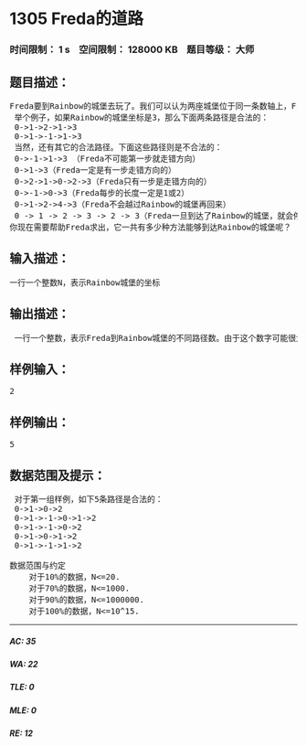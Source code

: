 # 1305 Freda的道路   
### 时间限制： 1 s&nbsp;&nbsp;&nbsp;&nbsp;空间限制： 128000 KB&nbsp;&nbsp;&nbsp;&nbsp;题目等级： 大师  
## 题目描述：  

<pre>
Freda要到Rainbow的城堡去玩了。我们可以认为两座城堡位于同一条数轴上，Freda的城堡坐标是0，Rainbow的城堡坐标是N。正常情况 下，Freda会朝着同一个方向（即Rainbow的城堡相对于Freda的城堡的方向）走若干步之后来到Rainbow的城堡，而且步长都为1或2。可 是，今天Freda在途中遇见了来自上海的小猫Resodo，惊奇之下，居然有一步走反了方向！不过，Freda并没有神智不清，它只有一步走反了方向， 而且这一步的步长也是1或2. 同时，Freda并不会路过Rainbow的城堡而不停下来。当然，Freda是在途中遇到Resodo的，所以它不会在 自己家门口就走错方向。  
 举个例子，如果Rainbow的城堡坐标是3，那么下面两条路径是合法的：  
 0->1->2->1->3  
 0->1->-1->1->3  
 当然，还有其它的合法路径。下面这些路径则是不合法的：  
 0->-1->1->3 （Freda不可能第一步就走错方向）  
 0->1->3（Freda一定是有一步走错方向的）  
 0->2->1->0->2->3（Freda只有一步是走错方向的）  
 0->-1->0->3（Freda每步的长度一定是1或2）  
 0->1->2->4->3（Freda不会越过Rainbow的城堡再回来）  
 0 -> 1 -> 2 -> 3 -> 2 -> 3（Freda一旦到达了Rainbow的城堡，就会停下来）  
你现在需要帮助Freda求出，它一共有多少种方法能够到达Rainbow的城堡呢？
</pre>
  
  
## 输入描述：  

<pre>
一行一个整数N，表示Rainbow城堡的坐标
</pre>
  
  
## 输出描述：  

<pre>
 一行一个整数，表示Freda到Rainbow城堡的不同路径数。由于这个数字可能很大，你只需要输出它mod 1000000007的结果。
</pre>
  
  
## 样例输入：  

<pre>
2
</pre>
  
  
## 样例输出：  

<pre>
5
</pre>
  
  
## 数据范围及提示：  

<pre>
 对于第一组样例，如下5条路径是合法的：  
 0->1->0->2  
 0->1->-1->0->1->2  
 0->1->-1->0->2  
 0->1->0->1->2  
 0->1->-1->1->2
 
数据范围与约定  
    对于10%的数据，N<=20.  
    对于70%的数据，N<=1000.  
    对于90%的数据，N<=1000000.  
    对于100%的数据，N<=10^15.
</pre>
  
  
***  

##### AC: 35  
##### WA: 22  
##### TLE: 0  
##### MLE: 0  
##### RE: 12  
